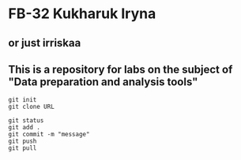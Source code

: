 # FB-32 Kukharuk Iryna 
## or just irriskaa

## This is a repository for labs on the subject of "Data preparation and analysis tools"

```
git init
git clone URL

git status
git add .
git commit -m "message"
git push
git pull

```